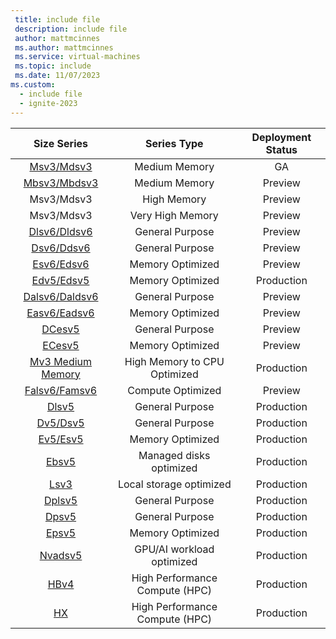```yaml
---
 title: include file
 description: include file
 author: mattmcinnes
 ms.author: mattmcinnes
 ms.service: virtual-machines
 ms.topic: include
 ms.date: 11/07/2023
ms.custom:
  - include file
  - ignite-2023
---
```


| Size Series | Series Type | Deployment Status |
|:-:|:-:|:-:|
|[Msv3/Mdsv3](/azure/virtual-machines/msv3-mdsv3-medium-series)| Medium Memory | GA|
|[Mbsv3/Mbdsv3](/azure/virtual-machines/sizes/memory-optimized/mbsv3-mbdsv3-series)| Medium Memory| Preview|
|Msv3/Mdsv3| High Memory | Preview|
|Msv3/Mdsv3| Very High Memory | Preview|
| [Dlsv6/Dldsv6](/azure/virtual-machines/dlsv6-dldsv6-series)  | General Purpose              | Preview    |
| [Dsv6/Ddsv6](/azure/virtual-machines/dsv6-ddsv6-series)      | General Purpose              | Preview    |
| [Esv6/Edsv6](/azure/virtual-machines/esv6-edsv6-series)      | Memory Optimized             | Preview    |
| [Edv5/Edsv5](/azure/virtual-machines/edv5-edsv5-series)      | Memory Optimized             | Production |
| [Dalsv6/Daldsv6](/azure/virtual-machines/dalsv6-daldsv6-series) | General Purpose           | Preview    |
| [Easv6/Eadsv6](/azure/virtual-machines/easv6-eadsv6-series)  | Memory Optimized             | Preview    |
| [DCesv5](/azure/virtual-machines/dcesv5-dcedsv5-series)      | General Purpose              | Preview    |
| [ECesv5](/azure/virtual-machines/ecesv5-ecedsv5-series)      | Memory Optimized             | Preview    |
| [Mv3 Medium Memory](/azure/virtual-machines/msv3-mdsv3-medium-series)| High Memory to CPU Optimized | Production  |
| [Falsv6/Famsv6](/azure/virtual-machines/fasv6-falsv6-series) | Compute Optimized              | Preview    |
| [Dlsv5](/azure/virtual-machines/dlsv5-dldsv5-series)         | General Purpose                | Production |
| [Dv5/Dsv5](/azure/virtual-machines/dv5-dsv5-series)          | General Purpose                | Production |
| [Ev5/Esv5](/azure/virtual-machines/ev5-esv5-series)          | Memory Optimized               | Production |
| [Ebsv5](/azure/virtual-machines/ebdsv5-ebsv5-series)         | Managed disks optimized        | Production |
| [Lsv3](/azure/virtual-machines/lsv3-series)                  | Local storage optimized        | Production |
| [Dplsv5](/azure/virtual-machines/dplsv5-dpldsv5-series)      | General Purpose                | Production |
| [Dpsv5](/azure/virtual-machines/dpsv5-dpdsv5-series)         | General Purpose                | Production |
| [Epsv5](/azure/virtual-machines/epsv5-epdsv5-series)         | Memory Optimized               | Production |
| [Nvadsv5](/azure/virtual-machines/nva10v5-series)            | GPU/AI workload optimized      | Production |
| [HBv4](/azure/virtual-machines/hbv4-series)                  | High Performance Compute (HPC) | Production |
| [HX](/azure/virtual-machines/hx-series)                      | High Performance Compute (HPC) | Production |
